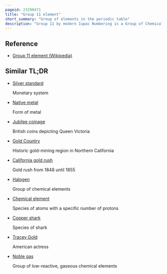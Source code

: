 ```yaml
---
pageid: 23290471
title: "Group 11 element"
short_summary: "Group of elements in the periodic table"
description: "Group 11 by modern Iupac Numbering is a Group of Chemical Elements in the periodic table Consisting of Copper Silver Gold and Roentgenium although there have been no Chemical Experiments yet to confirm that Roentgenium Behaves like the heavier Homologue to Gold. Group 11 is also known as the Coinage Metals, due to their Usage in minting Coins—While the Rise in Metal Prices mean that Silver and Gold are no longer used for circulating Currency, remaining in Use for Bullion, Copper remains a common Metal in Coins to Date, either in the Form of Copper Clad Coinage or as Part of the cupronickel Alloy. They were most likely the first three Elements discovered. Copper Silver and Gold all occur naturally in elemental Form."
---
```


## Reference

- [Group 11 element (Wikipedia)](https://en.wikipedia.org/?curid=23290471)

## Similar TL;DR

- [Silver standard](/tldr/en/silver-standard)

  Monetary system

- [Native metal](/tldr/en/native-metal)

  Form of metal

- [Jubilee coinage](/tldr/en/jubilee-coinage)

  British coins depicting Queen Victoria

- [Gold Country](/tldr/en/gold-country)

  Historic gold-mining region in Northern California

- [California gold rush](/tldr/en/california-gold-rush)

  Gold rush from 1848 until 1855

- [Halogen](/tldr/en/halogen)

  Group of chemical elements

- [Chemical element](/tldr/en/chemical-element)

  Species of atoms with a specific number of protons

- [Copper shark](/tldr/en/copper-shark)

  Species of shark

- [Tracey Gold](/tldr/en/tracey-gold)

  American actress

- [Noble gas](/tldr/en/noble-gas)

  Group of low-reactive, gaseous chemical elements
